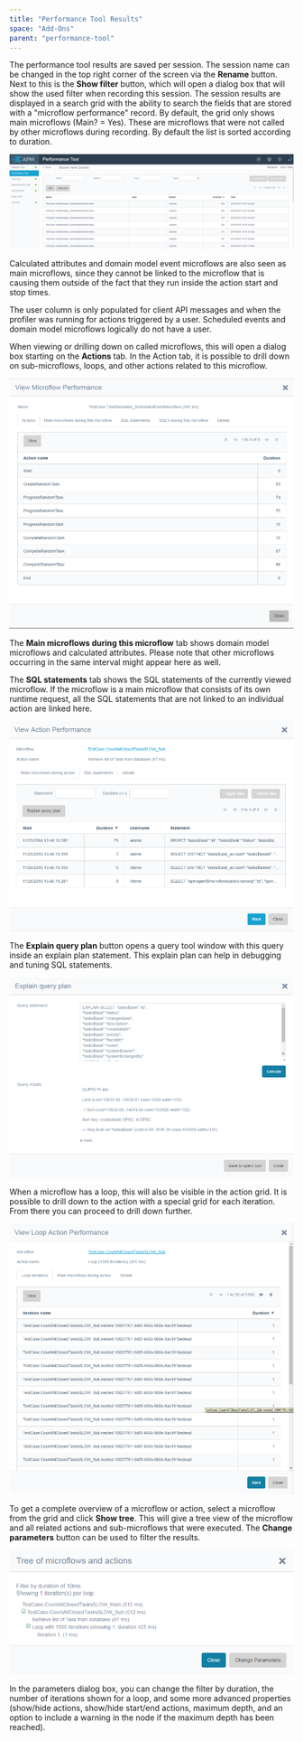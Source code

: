 ```yaml
---
title: "Performance Tool Results"
space: "Add-Ons"
parent: "performance-tool"
---
```

The performance tool results are saved per session. The session name can be changed in the top right corner of the screen via the **Rename** button. Next to this is the **Show filter** button, which will open a dialog box that will show the used filter when recording this session. The session results are displayed in a search grid with the ability to search the fields that are stored with a "microflow performance" record. By default, the grid only shows main microflows (Main? = Yes). These are microflows that were not called by other microflows during recording. By default the list is sorted according to duration. 

![](attachments/Performance_Tool/Recorded_Session_Details.png)

Calculated attributes and domain model event microflows are also seen as main microflows, since they cannot be linked to the microflow that is causing them outside of the fact that they run inside the action start and stop times.

The user column is only populated for client API messages and when the profiler was running for actions triggered by a user. Scheduled events and domain model microflows logically do not have a user.

When viewing or drilling down on called microflows, this will open a dialog box starting on the **Actions** tab. In the Action tab, it is possible to drill down on sub-microflows, loops, and other actions related to this microflow. 

![](attachments/Performance_Tool/Browse/Microflow_Actions_Tab.png)

The **Main microflows during this microflow** tab shows domain model microflows and calculated attributes. Please note that other microflows occurring in the same interval might appear here as well.

The **SQL statements** tab shows the SQL statements of the currently viewed microflow. If the microflow is a main microflow that consists of its own runtime request, all the SQL statements that are not linked to an individual action are linked here.

![](attachments/Performance_Tool/Browse/Action_SQL_Statements.png) 

The **Explain query plan** button opens a query tool window with this query inside an explain plan statement. This explain plan can help in debugging and tuning SQL statements.

![](attachments/Performance_Tool/Browse/Explain_query_plan.png) 

When a microflow has a loop, this will also be visible in the action grid. It is possible to drill down to the action with a special grid for each iteration. From there you can proceed to drill down further.

![](attachments/Performance_Tool/Browse/Loop_Action.png)

To get a complete overview of a microflow or action, select a microflow from the grid and click **Show tree**. This will give a tree view of the microflow and all related actions and sub-microflows that were executed. The **Change parameters** button can be  used to filter the results.

![](attachments/Performance_Tool/Tree_View.png)

In the parameters dialog box, you can change the filter by duration, the number of iterations shown for a loop, and some more advanced properties (show/hide actions, show/hide start/end actions, maximum depth, and an option to include a warning in the node if the maximum depth has been reached).
